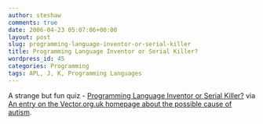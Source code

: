 ```yaml
---
author: steshaw
comments: true
date: 2006-04-23 05:07:06+00:00
layout: post
slug: programming-language-inventor-or-serial-killer
title: Programming Language Inventor or Serial Killer?
wordpress_id: 45
categories: Programming
tags: APL, J, K, Programming Languages
---
```


A strange but fun quiz -
[Programming Language Inventor or Serial Killer?](http://www.malevole.com/mv/misc/killerquiz/) via [An entry on the Vector.org.uk homepage about the possible cause of autism](http://www.vector.org.uk/?submit=entry&url=http://vector.org.uk/weblog/archive/000091.html).
